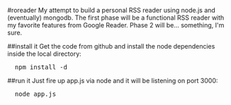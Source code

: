 #roreader
My attempt to build a personal RSS reader using node.js and (eventually) mongodb. The first phase will be a functional RSS reader with my favorite features from Google Reader. Phase 2 will be... something, I'm sure.

##install it
Get the code from github and install the node dependencies inside the local directory:
<pre>
  npm install -d
</pre>

##run it
Just fire up app.js via node and it will be listening on port 3000:
<pre>
  node app.js
</pre>
